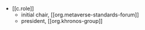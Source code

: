 
-  [[c.role]] 
   -  initial chair, [[org.metaverse-standards-forum]]
   -  president, [[org.khronos-group]]